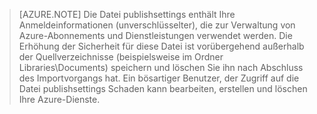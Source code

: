 > [AZURE.NOTE]
> Die Datei publishsettings enthält Ihre Anmeldeinformationen (unverschlüsselter), die zur Verwaltung von Azure-Abonnements und Dienstleistungen verwendet werden. Die Erhöhung der Sicherheit für diese Datei ist vorübergehend außerhalb der Quellverzeichnisse (beispielsweise im Ordner Libraries\Documents) speichern und löschen Sie ihn nach Abschluss des Importvorgangs hat. Ein bösartiger Benutzer, der Zugriff auf die Datei publishsettings Schaden kann bearbeiten, erstellen und löschen Ihre Azure-Dienste.
